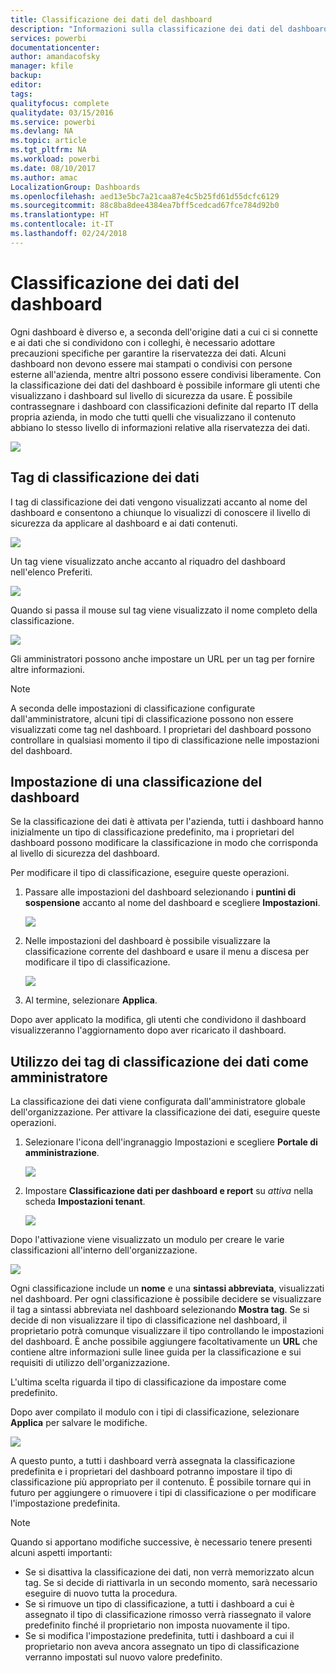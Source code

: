 ```yaml
---
title: Classificazione dei dati del dashboard
description: "Informazioni sulla classificazione dei dati del dashboard, inclusa la modalità di configurazione per gli amministratori e le opzioni di modifica della classificazione per i proprietari del dashboard."
services: powerbi
documentationcenter: 
author: amandacofsky
manager: kfile
backup: 
editor: 
tags: 
qualityfocus: complete
qualitydate: 03/15/2016
ms.service: powerbi
ms.devlang: NA
ms.topic: article
ms.tgt_pltfrm: NA
ms.workload: powerbi
ms.date: 08/10/2017
ms.author: amac
LocalizationGroup: Dashboards
ms.openlocfilehash: aed13e5bc7a21caa87e4c5b25fd61d55dcfc6129
ms.sourcegitcommit: 88c8ba8dee4384ea7bff5cedcad67fce784d92b0
ms.translationtype: HT
ms.contentlocale: it-IT
ms.lasthandoff: 02/24/2018
---
```

# <a name="dashboard-data-classification"></a>Classificazione dei dati del dashboard
Ogni dashboard è diverso e, a seconda dell'origine dati a cui ci si connette e ai dati che si condividono con i colleghi, è necessario adottare precauzioni specifiche per garantire la riservatezza dei dati. Alcuni dashboard non devono essere mai stampati o condivisi con persone esterne all'azienda, mentre altri possono essere condivisi liberamente. Con la classificazione dei dati del dashboard è possibile informare gli utenti che visualizzano i dashboard sul livello di sicurezza da usare. È possibile contrassegnare i dashboard con classificazioni definite dal reparto IT della propria azienda, in modo che tutti quelli che visualizzano il contenuto abbiano lo stesso livello di informazioni relative alla riservatezza dei dati.

![](media/service-data-classification/dashboard_tagged_as_hbi.png)

## <a name="data-classification-tags"></a>Tag di classificazione dei dati
I tag di classificazione dei dati vengono visualizzati accanto al nome del dashboard e consentono a chiunque lo visualizzi di conoscere il livello di sicurezza da applicare al dashboard e ai dati contenuti.

![](media/service-data-classification/tag_next_to_title.png)

Un tag viene visualizzato anche accanto al riquadro del dashboard nell'elenco Preferiti.

![](media/service-data-classification/tag_on_dashboard_tile.png)

Quando si passa il mouse sul tag viene visualizzato il nome completo della classificazione.

![](media/service-data-classification/tag_tooltip.png)

Gli amministratori possono anche impostare un URL per un tag per fornire altre informazioni.

> [!NOTE]
> A seconda delle impostazioni di classificazione configurate dall'amministratore, alcuni tipi di classificazione possono non essere visualizzati come tag nel dashboard. I proprietari del dashboard possono controllare in qualsiasi momento il tipo di classificazione nelle impostazioni del dashboard.
> 
> 

## <a name="setting-a-dashboards-classification"></a>Impostazione di una classificazione del dashboard
Se la classificazione dei dati è attivata per l'azienda, tutti i dashboard hanno inizialmente un tipo di classificazione predefinito, ma i proprietari del dashboard possono modificare la classificazione in modo che corrisponda al livello di sicurezza del dashboard.

Per modificare il tipo di classificazione, eseguire queste operazioni.

1. Passare alle impostazioni del dashboard selezionando i **puntini di sospensione** accanto al nome del dashboard e scegliere **Impostazioni**.
   
    ![](media/service-data-classification/dashboard_settings.png)
2. Nelle impostazioni del dashboard è possibile visualizzare la classificazione corrente del dashboard e usare il menu a discesa per modificare il tipo di classificazione.
   
    ![](media/service-data-classification/classification_setting_dropdown.png)
3. Al termine, selezionare **Applica**.

Dopo aver applicato la modifica, gli utenti che condividono il dashboard visualizzeranno l'aggiornamento dopo aver ricaricato il dashboard.

## <a name="working-with-data-classification-tags-as-an-admin"></a>Utilizzo dei tag di classificazione dei dati come amministratore
La classificazione dei dati viene configurata dall'amministratore globale dell'organizzazione. Per attivare la classificazione dei dati, eseguire queste operazioni.

1. Selezionare l'icona dell'ingranaggio Impostazioni e scegliere **Portale di amministrazione**.
   
    ![](media/service-data-classification/admin_portal_in_settings.png)
2. Impostare **Classificazione dati per dashboard e report** su *attiva* nella scheda **Impostazioni tenant**.
   
    ![](media/service-data-classification/data_classification_switch_location.png)

Dopo l'attivazione viene visualizzato un modulo per creare le varie classificazioni all'interno dell'organizzazione.

![](media/service-data-classification/blank_classification_form.png)

Ogni classificazione include un **nome** e una **sintassi abbreviata**, visualizzati nel dashboard. Per ogni classificazione è possibile decidere se visualizzare il tag a sintassi abbreviata nel dashboard selezionando **Mostra tag**. Se si decide di non visualizzare il tipo di classificazione nel dashboard, il proprietario potrà comunque visualizzare il tipo controllando le impostazioni del dashboard. È anche possibile aggiungere facoltativamente un **URL** che contiene altre informazioni sulle linee guida per la classificazione e sui requisiti di utilizzo dell'organizzazione.  

L'ultima scelta riguarda il tipo di classificazione da impostare come predefinito.  

Dopo aver compilato il modulo con i tipi di classificazione, selezionare **Applica** per salvare le modifiche.

![](media/service-data-classification/filled_in_classification_form.png)

A questo punto, a tutti i dashboard verrà assegnata la classificazione predefinita e i proprietari del dashboard potranno impostare il tipo di classificazione più appropriato per il contenuto. È possibile tornare qui in futuro per aggiungere o rimuovere i tipi di classificazione o per modificare l'impostazione predefinita.  

> [!NOTE]
> Quando si apportano modifiche successive, è necessario tenere presenti alcuni aspetti importanti:
> 
> * Se si disattiva la classificazione dei dati, non verrà memorizzato alcun tag. Se si decide di riattivarla in un secondo momento, sarà necessario eseguire di nuovo tutta la procedura.  
> * Se si rimuove un tipo di classificazione, a tutti i dashboard a cui è assegnato il tipo di classificazione rimosso verrà riassegnato il valore predefinito finché il proprietario non imposta nuovamente il tipo.  
> * Se si modifica l'impostazione predefinita, tutti i dashboard a cui il proprietario non aveva ancora assegnato un tipo di classificazione verranno impostati sul nuovo valore predefinito.
> 
> 

